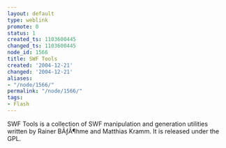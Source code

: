 ```yaml
---
layout: default
type: weblink
promote: 0
status: 1
created_ts: 1103600445
changed_ts: 1103600445
node_id: 1566
title: SWF Tools
created: '2004-12-21'
changed: '2004-12-21'
aliases:
- "/node/1566/"
permalink: "/node/1566/"
tags:
- Flash
---
```

SWF Tools is a collection of SWF manipulation and generation utilities written by Rainer BÃƒÂ¶hme and Matthias Kramm. It is released under the GPL. 
